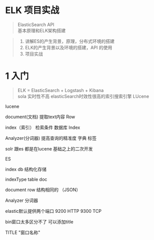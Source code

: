 # ELK 项目实战
> ElasticSearch API  
> 基本原理和ELK架构搭建

> 1. 讲解ES的产生背景，原理，分布式环境的搭建
> 2. ELK的产生背景以及环境的搭建，API 的使用
> 3. 项目实战



# 1 入门
> ELK = ElasticSearch + Logstash + Kibana  
sola 实时性不高
elasticSearch时效性很高的索引搜索引擎
LUcene

lucene

document(文档) 提取text内容           Row

index（索引） 检索条件                  数据库 Index

Analyzer(分词器) 提高查询的精准度       字典 标签


solr 跟es 都是在lucene 基础之上的二次开发

ES

index               db
结构化存储

indexType           table
doc

document            row
结构相同的
（JSON）

Analyzer
分词器 



elastic默认提供两个端口
9200 HTTP
9300 TCP


bin窗口太多区分不了
可以添加title

TITLE "窗口名称"

                                                                                             

















